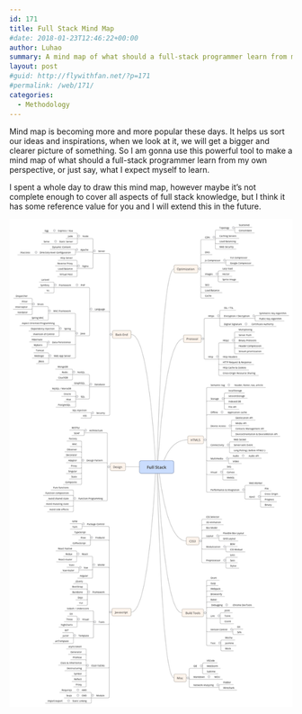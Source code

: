 ```yaml
---
id: 171
title: Full Stack Mind Map
#date: 2018-01-23T12:46:22+00:00
author: Luhao
summary: A mind map of what should a full-stack programmer learn from my own perspective, or just say, what I expect myself to learn.
layout: post
#guid: http://flywithfan.net/?p=171
#permalink: /web/171/
categories:
  - Methodology
---
```

Mind map is becoming more and more popular these days. It helps us sort our ideas and inspirations, when we look at it, we will get a bigger and clearer picture of something. So I am gonna use this powerful tool to make a mind map of what should a full-stack programmer learn from my own perspective, or just say, what I expect myself to learn.

I spent a whole day to draw this mind map, however maybe it&#8217;s not complete enough to cover all aspects of full stack knowledge, but I think it has some reference value for you and I will extend this in the future.

![](/assets/img/uploads/2018/Full-Stack.png)